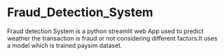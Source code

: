 # Fraud_Detection_System
Fraud detection System is a python streamlit web App used to predict weather the transaction is fraud or not considering different factors.It uses a model which is trained paysim dataset.
